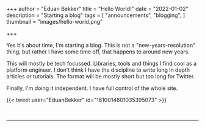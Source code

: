 +++
author = "Eduan Bekker"
title = "Hello World!"
date = "2022-01-02"
description = "Starting a blog"
tags = [
    "announcements",
    "blogging",
]
thumbnail = "images/hello-world.png"

+++

Yes it's about time, I'm starting a blog. This is not a "new-years-resolution" thing, but rather I have some time off, 
that happens to around new years.

This will mostly be tech focussed. Libraries, tools and things I find cool as a platform engineer.
I don't think I have the discipline to write long in depth articles or tutorials. 
The format will be mostly short but too long for Twitter.

Finally, I'm doing it independent. I have full control of the whole site.

{{< tweet user="EduanBekker" id="1610014801035395073" >}}

<br>

---